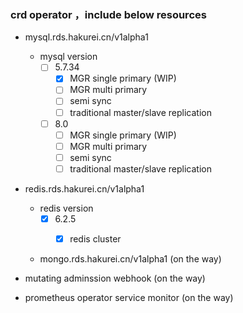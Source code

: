 ### crd operator ，include below resources
* mysql.rds.hakurei.cn/v1alpha1
    * mysql version
        - [ ] 5.7.34
            - [x] MGR single primary (WIP)
            - [ ] MGR multi primary
            - [ ] semi sync
            - [ ] traditional master/slave replication
        - [ ] 8.0
            - [ ] MGR single primary (WIP)
            - [ ] MGR multi primary
            - [ ] semi sync
            - [ ] traditional master/slave replication

* redis.rds.hakurei.cn/v1alpha1
    * redis version
        - [x] 6.2.5
            - [x] redis cluster
            

    * mongo.rds.hakurei.cn/v1alpha1 (on the way)
        
* mutating adminssion webhook (on the way)

* prometheus operator service monitor (on the way)